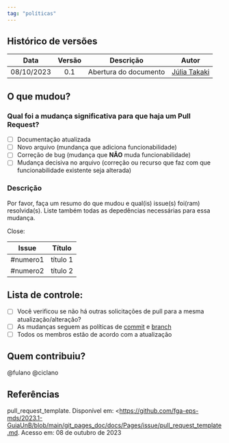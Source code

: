 ```yaml
---
tag: "políticas"
---
```


## Histórico de versões

| Data       | Versão | Descrição                      | Autor |
| :--------: | :----: | :----------------------------: | :-------: |
| 08/10/2023 |  0.1   |     Abertura do documento      | [Júlia Takaki](https://github.com/juliatakaki) |

## O que mudou?
### Qual foi a mudança significativa para que haja um Pull Request?
- [ ] Documentação atualizada
- [ ] Novo arquivo (mundança que adiciona funcionabilidade)
- [ ] Correção de bug (mudança que **NÃO** muda funcionabilidade)
- [ ] Mudança decisiva no arquivo (correção ou recurso que faz com que funcionabilidade existente seja alterada)
<!--
Apagar as checkboxes não marcadas. Poluir menos o template
-->

<!-- 
IMPORTANTE TER TODOS A SEGUIR:

## Assignees
O PR deve ser atribuído a pelo menos um colaborador do projeto.

## Labels
O PR deve ser marcado com uma ou mais tags adequadas, para fins de rastreamento do projeto.

## Milestone
O PR deve ser atribuído ao Milestone (sprint) correspondente previsto para sua execução.

## Reviewer
O PR deve ser atribuído a pelo menos um integrante para que revise as mudanças e devolva um feedback, para depois poder fazer o merge.
-->

### Descrição
Por favor, faça um resumo do que mudou e qual(is) issue(s) foi(ram) resolvida(s). Liste também todas as depedências necessárias para essa mudança.

Close:

| Issue    |  Título  |
| -------- | :------: |
| #numero1 | título 1 |
| #numero2 | título 2 |
      
<!-- 
## Testes
Descreva os testes que você executou para verificar suas alterações e os detalhes relevantes para sua configuração.

- [ ] Teste A
- [ ] Teste B

### Configuração de teste :

Versão do firmware:
Hardware:
Conjunto de ferramentas:
SDK:
-->

## Lista de controle:
- [ ] Você verificou se não há outras solicitações de pull para a mesma atualização/alteração?
- [ ] As mudanças seguem as políticas de [commit](https://unb-mds.github.io/2023-2-Squad07/pol%C3%ADticas/Commits/) e [branch](https://unb-mds.github.io/2023-2-Squad07/pol%C3%ADticas/Branches/)
- [ ] Todos os membros estão de acordo com a atualização

## Quem contribuiu?
@fulano
@ciclano

## Referências
pull_request_template. Disponível em: <https://github.com/fga-eps-mds/2023.1-GuiaUnB/blob/main/git_pages_doc/docs/Pages/issue/pull_request_template.md. Acesso em: 08 de outubro de 2023